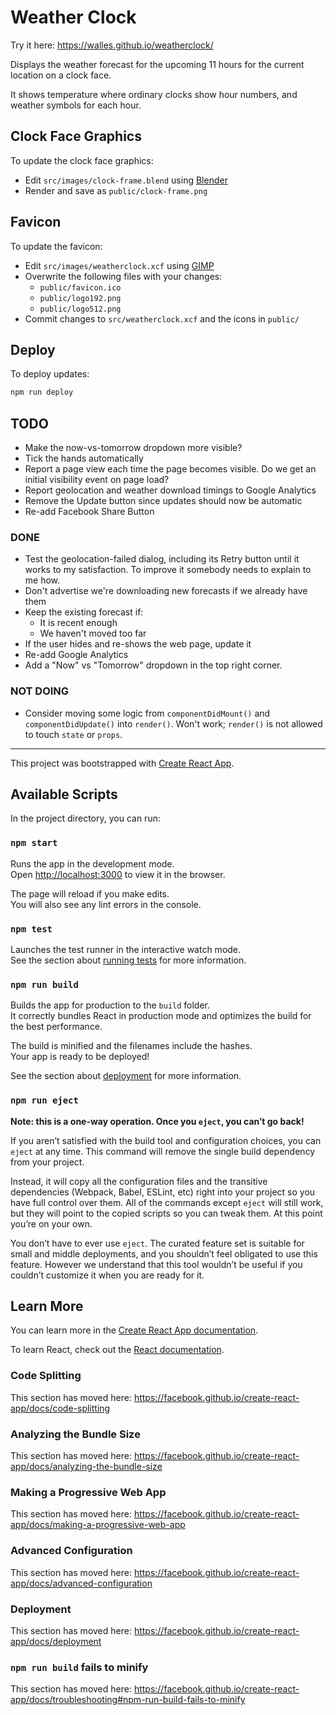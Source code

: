 # Weather Clock

Try it here: <https://walles.github.io/weatherclock/>

Displays the weather forecast for the upcoming 11 hours for the current
location on a clock face.

It shows temperature where ordinary clocks show hour numbers, and weather
symbols for each hour.

## Clock Face Graphics

To update the clock face graphics:

* Edit `src/images/clock-frame.blend` using [Blender](https://blender.org)
* Render and save as `public/clock-frame.png`

## Favicon

To update the favicon:

* Edit `src/images/weatherclock.xcf` using [GIMP](https://gimp.org/)
* Overwrite the following files with your changes:
  * `public/favicon.ico`
  * `public/logo192.png`
  * `public/logo512.png`
* Commit changes to `src/weatherclock.xcf` and the icons in `public/`

## Deploy

To deploy updates:

```bash
npm run deploy
```

## TODO

* Make the now-vs-tomorrow dropdown more visible?
* Tick the hands automatically
* Report a page view each time the page becomes visible. Do we get an initial
  visibility event on page load?
* Report geolocation and weather download timings to Google Analytics
* Remove the Update button since updates should now be automatic
* Re-add Facebook Share Button

### DONE

* Test the geolocation-failed dialog, including its Retry button until it works
  to my satisfaction. To improve it somebody needs to explain to me how.
* Don't advertise we're downloading new forecasts if we already have them
* Keep the existing forecast if:
  * It is recent enough
  * We haven't moved too far
* If the user hides and re-shows the web page, update it
* Re-add Google Analytics
* Add a "Now" vs "Tomorrow" dropdown in the top right corner.

### NOT DOING

* Consider moving some logic from `componentDidMount()` and `componentDidUpdate()`
  into `render()`. Won't work; `render()` is not allowed to touch `state` or `props`.

---

This project was bootstrapped with [Create React App](https://github.com/facebook/create-react-app).

## Available Scripts

In the project directory, you can run:

### `npm start`

Runs the app in the development mode.<br>
Open [http://localhost:3000](http://localhost:3000) to view it in the browser.

The page will reload if you make edits.<br>
You will also see any lint errors in the console.

### `npm test`

Launches the test runner in the interactive watch mode.<br>
See the section about [running tests](https://facebook.github.io/create-react-app/docs/running-tests) for more information.

### `npm run build`

Builds the app for production to the `build` folder.<br>
It correctly bundles React in production mode and optimizes the build for the best performance.

The build is minified and the filenames include the hashes.<br>
Your app is ready to be deployed!

See the section about [deployment](https://facebook.github.io/create-react-app/docs/deployment) for more information.

### `npm run eject`

**Note: this is a one-way operation. Once you `eject`, you can’t go back!**

If you aren’t satisfied with the build tool and configuration choices, you can `eject` at any time. This command will remove the single build dependency from your project.

Instead, it will copy all the configuration files and the transitive dependencies (Webpack, Babel, ESLint, etc) right into your project so you have full control over them. All of the commands except `eject` will still work, but they will point to the copied scripts so you can tweak them. At this point you’re on your own.

You don’t have to ever use `eject`. The curated feature set is suitable for small and middle deployments, and you shouldn’t feel obligated to use this feature. However we understand that this tool wouldn’t be useful if you couldn’t customize it when you are ready for it.

## Learn More

You can learn more in the [Create React App documentation](https://facebook.github.io/create-react-app/docs/getting-started).

To learn React, check out the [React documentation](https://reactjs.org/).

### Code Splitting

This section has moved here: <https://facebook.github.io/create-react-app/docs/code-splitting>

### Analyzing the Bundle Size

This section has moved here: <https://facebook.github.io/create-react-app/docs/analyzing-the-bundle-size>

### Making a Progressive Web App

This section has moved here: <https://facebook.github.io/create-react-app/docs/making-a-progressive-web-app>

### Advanced Configuration

This section has moved here: <https://facebook.github.io/create-react-app/docs/advanced-configuration>

### Deployment

This section has moved here: <https://facebook.github.io/create-react-app/docs/deployment>

### `npm run build` fails to minify

This section has moved here: <https://facebook.github.io/create-react-app/docs/troubleshooting#npm-run-build-fails-to-minify>
